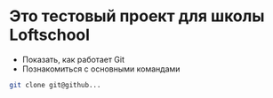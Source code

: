 # Это тестовый проект для школы Loftschool

+ Показать, как работает Git
+ Познакомиться с основными командами

```bash
git clone git@github...
```